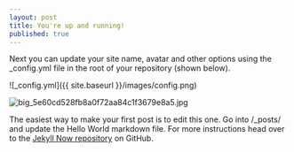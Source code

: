 ```yaml
---
layout: post
title: You're up and running!
published: true
---
```


Next you can update your site name, avatar and other options using the _config.yml file in the root of your repository (shown below).

![_config.yml]({{ site.baseurl }}/images/config.png)

![big_5e60cd528fb8a0f72aa84c1f3679e8a5.jpg]({{site.baseurl}}/_posts/big_5e60cd528fb8a0f72aa84c1f3679e8a5.jpg)


The easiest way to make your first post is to edit this one. Go into /_posts/ and update the Hello World markdown file. For more instructions head over to the [Jekyll Now repository](https://github.com/barryclark/jekyll-now) on GitHub.
